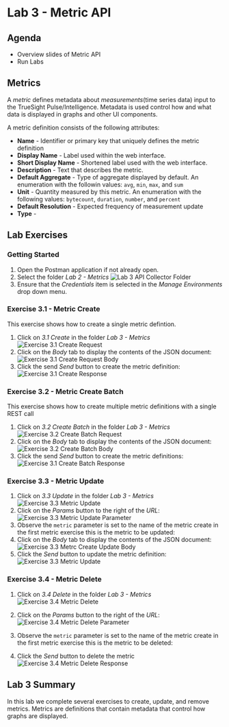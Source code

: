 Lab 3 - Metric API
==================

Agenda
------
- Overview slides of Metric API
- Run Labs

Metrics
-------

A _metric_ defines metadata about _measurements_(time series data) input to the TrueSight Pulse/Intelligence. Metadata
is used control how and what data is displayed in graphs and other UI components.

A metric definition consists of the following attributes:

- **Name** - Identifier or primary key that uniquely defines the metric definition
- **Display Name** - Label used within the web interface.
- **Short Display Name** - Shortened label used with the web interface.
- **Description** - Text that describes the metric.
- **Default Aggregate** - Type of aggregate displayed by default. An enumeration with the followin values: 
`avg`, `min`, `max`, and `sum`
- **Unit** - Quantity measured by this metric. An enumeration with the following values: `bytecount`,
`duration`, `number`, and `percent`
- **Default Resolution** - Expected frequency of measurement update
- **Type** - 


Lab Exercises
-------------

### Getting Started

1. Open the Postman application if not already open.
2. Select the folder _Lab 2 - Metrics_
    ![Lab 3 API Collector Folder](images/lab3/lab3-metrics-folder.png)
3. Ensure that the _Credentials_ item is selected in the _Manage Environments_ drop down menu.
    
### Exercise 3.1 - Metric Create

This exercise shows how to create a single metric defintion.

1. Click on _3.1 Create_ in the folder _Lab 3 - Metrics_
    ![Exercise 3.1 Create Request](images/lab3/ex-3.1-start.png)
2. Click on the _Body_ tab to display the contents of the JSON document:
    ![Exercise 3.1 Create Request Body](images/lab3/ex-3.1-body.png)
3. Click the send _Send_ button to create the metric definition:
    ![Exercise 3.1 Create Response](images/lab3/ex-3.1-sent.png)


### Exercise 3.2 - Metric Create Batch

This exercise shows how to create multiple metric definitions with a single REST call

1. Click on _3.2 Create Batch_ in the folder _Lab 3 - Metrics_
    ![Exercise 3.2 Create Batch Request](images/lab3/ex-3.2-start.png)
2. Click on the _Body_ tab to display the contents of the JSON document:
    ![Exercise 3.2 Create Batch Body](images/lab3/ex-3.2-body.png)
3. Click the send _Send_ button to create the metric definitions:
    ![Exercise 3.1 Create Batch Response](images/lab3/ex-3.2-sent.png)


### Exercise 3.3 - Metric Update

1. Click on _3.3 Update_ in the folder _Lab 3 - Metrics_
    ![Exercise 3.3 Metric Update](images/lab3/ex-3.3-start.png)
2. Click on the _Params_ button to the right of the _URL_:
    ![Exercise 3.3 Metric Update Parameter](images/lab3/ex-3.3-params.png)
3. Observe the `metric` parameter is set to the name of the metric create in the first metric exercise this is the
metric to be updated:
4. Click on the _Body_ tab to display the contents of the JSON document:
    ![Exercise 3.3 Metrc Create Update Body](images/lab3/ex-3.3-body.png)
5. Click the _Send_ button to update the metric definition:
    ![Exercise 3.3 Metric Update](images/lab3/ex-3.3-sent.png)


### Exercise 3.4 - Metric Delete

1. Click on _3.4 Delete_ in the folder _Lab 3 - Metrics_
    ![Exercise 3.4 Metric Delete](images/lab3/ex-3.4-start.png)
2. Click on the _Params_ button to the right of the _URL_:
    ![Exercise 3.4 Metric Delete Parameter](images/lab3/ex-3.4-params.png)
3. Observe the `metric` parameter is set to the name of the metric create in the first metric exercise this is the
metric to be deleted:
    
4. Click the _Send_ button to delete the metric
    ![Exercise 3.4 Metric Delete Response](images/lab3/ex-3.4-sent.png)
    
Lab 3 Summary
-------------

In this lab we complete several exercises to create, update, and remove metrics. Metrics are definitions that contain
metadata that control how graphs are displayed.

